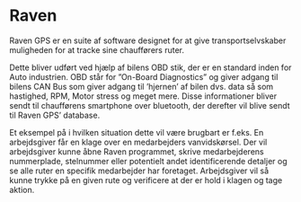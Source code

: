Raven
=====

Raven GPS er en suite af software designet for at give transportselvskaber muligheden for at tracke sine chaufførers ruter.

Dette bliver udført ved hjælp af bilens OBD stik, der er en standard inden for Auto industrien. OBD står for ”On-Board Diagnostics” og giver adgang til bilens CAN Bus som giver adgang til ’hjernen’ af bilen dvs. data så som hastighed, RPM, Motor stress og meget mere.
Disse informationer bliver sendt til chaufførens smartphone over bluetooth, der derefter vil blive sendt til Raven GPS’ database.

Et eksempel på i hvilken situation dette vil være brugbart er f.eks. En arbejdsgiver får en klage over en medarbejders vanvidskørsel. Der vil arbejdsgiver kunne åbne Raven programmet, skrive medarbejderens nummerplade, stelnummer eller potentielt andet identificerende detaljer og se alle ruter en specifik medarbejder har foretaget. Arbejdsgiver vil så kunne trykke på en given rute og verificere at der er hold i klagen og tage aktion.
